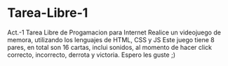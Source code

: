 # Tarea-Libre-1
Act.-1 Tarea Libre de Progamacion para Internet Realice un videojuego de memora, utilizando los lenguajes de HTML, CSS y JS Este juego tiene 8 pares, en total son 16 cartas, inclui sonidos, al momento de hacer click correcto, incorrecto, derrota y victoria. Espero les guste ;)
